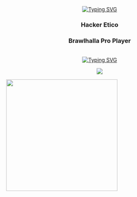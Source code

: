 
<div identificación="encabezado" align="center">
 <a href="https://git.io/typing-svg"><img src="https://readme-typing-svg.herokuapp.com?font=Fira+Code&weight=700&size=30&pause=1000&color=F70000&center=true&vCenter=true&width=435&lines=Hi+i'm+D4rkSec" alt="Typing SVG" /></a>

 <h3 align="center">Hacker Etico</h3>
    <h3 align="center">Brawlhalla Pro Player</h3>
</div >
<br>
<div identificación="centro" align="center">
<a href="https://git.io/typing-svg"><img src="https://readme-typing-svg.herokuapp.com?font=Fira+Code&weight=600&size=23&duration=1&pause=1000&color=F70000&center=true&vCenter=true&width=435&lines=%3CSkills%3E" alt="Typing SVG" /></a>
</div>
<p align="center">
  <a href="https://skillicons.dev">
    <img src="https://skillicons.dev/icons?i=linux,git,md,bash,python,html,css,js" />
  </a>
</p>
<img src="[[[[https://images-wixmp-ed30a86b8c4ca887773594c2.wixmp.com/f/3f861b9c-0ac0-4b33-9fcc-c387e684769c/ddd23kd-72d72d6f-090f-4e6b-b230-636da69a8336.gif](https://static.wikia.nocookie.net/skul/images/4/4c/Grim_Reaper_Idle.gif/revision/latest?cb=20220803042344)https://static.wikia.nocookie.net/skul/images/4/4c/Grim_Reaper_Idle.gif](https://cdn.discordapp.com/attachments/1118830427717767180/1122799730708189244/uz06ty.gif)https://cdn.discordapp.com/attachments/1118830427717767180/1122799730708189244/uz06ty.gif](https://cdn.discordapp.com/attachments/1118830427717767180/1122799730343280640/scythe.gif)https://cdn.discordapp.com/attachments/1118830427717767180/1122799730343280640/scythe.gif](https://cdn.discordapp.com/attachments/1118830427717767180/1122799730343280640/scythe.gif)https://cdn.discordapp.com/attachments/1118830427717767180/1122799730343280640/scythe.gif" width="300"/>

